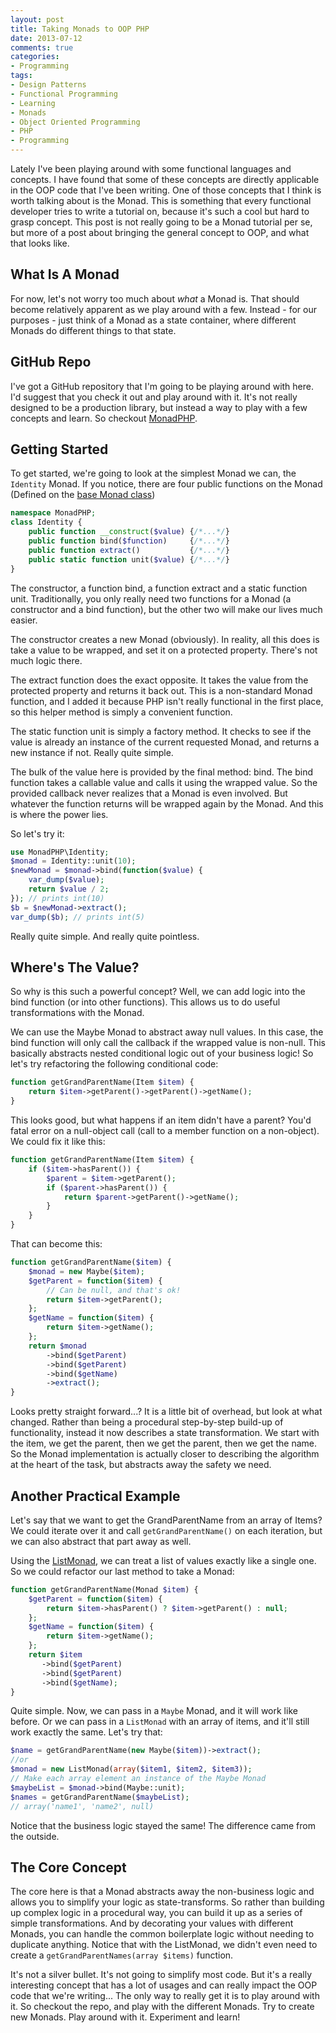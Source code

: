 ```yaml
---
layout: post
title: Taking Monads to OOP PHP
date: 2013-07-12
comments: true
categories:
- Programming
tags:
- Design Patterns
- Functional Programming
- Learning
- Monads
- Object Oriented Programming
- PHP
- Programming
---
```


Lately I've been playing around with some functional languages and concepts. I have found that some of these concepts are directly applicable in the OOP code that I've been writing. One of those concepts that I think is worth talking about is the Monad. This is something that every functional developer tries to write a tutorial on, because it's such a cool but hard to grasp concept. This post is not really going to be a Monad tutorial per se, but more of a post about bringing the general concept to OOP, and what that looks like.
<!--more-->

## What Is A Monad

For now, let's not worry too much about *what* a Monad is. That should become relatively apparent as we play around with a few. Instead - for our purposes - just think of a Monad as a state container, where different Monads do different things to that state.

## GitHub Repo

I've got a GitHub repository that I'm going to be playing around with here. I'd suggest that you check it out and play around with it. It's not really designed to be a production library, but instead a way to play with a few concepts and learn. So checkout [MonadPHP](https://github.com/ircmaxell/monad-php).

## Getting Started

To get started, we're going to look at the simplest Monad we can, the `Identity` Monad. If you notice, there are four public functions on the Monad (Defined on the [base Monad class](https://github.com/ircmaxell/monad-php/blob/master/lib/MonadPHP/Monad.php))

```php
namespace MonadPHP;
class Identity {
    public function __construct($value) {/*...*/}
    public function bind($function)     {/*...*/}
    public function extract()           {/*...*/}
    public static function unit($value) {/*...*/}
}
```

The constructor, a function bind, a function extract and a static function unit. Traditionally, you only really need two functions for a Monad (a constructor and a bind function), but the other two will make our lives much easier.

The constructor creates a new Monad (obviously). In reality, all this does is take a value to be wrapped, and set it on a protected property. There's not much logic there.

The extract function does the exact opposite. It takes the value from the protected property and returns it back out. This is a non-standard Monad function, and I added it because PHP isn't really functional in the first place, so this helper method is simply a convenient function.

The static function unit is simply a factory method. It checks to see if the value is already an instance of the current requested Monad, and returns a new instance if not. Really quite simple.

The bulk of the value here is provided by the final method: bind. The bind function takes a callable value and calls it using the wrapped value. So the provided callback never realizes that a Monad is even involved. But whatever the function returns will be wrapped again by the Monad. And this is where the power lies.

So let's try it:

```php
use MonadPHP\Identity;
$monad = Identity::unit(10);
$newMonad = $monad->bind(function($value) {
    var_dump($value);
    return $value / 2;
}); // prints int(10)
$b = $newMonad->extract();
var_dump($b); // prints int(5)
```

Really quite simple. And really quite pointless.

## Where's The Value?

So why is this such a powerful concept? Well, we can add logic into the bind function (or into other functions). This allows us to do useful transformations with the Monad.

We can use the Maybe Monad to abstract away null values. In this case, the bind function will only call the callback if the wrapped value is non-null. This basically abstracts nested conditional logic out of your business logic! So let's try refactoring the following conditional code:

```php
function getGrandParentName(Item $item) {
    return $item->getParent()->getParent()->getName();
}
```

This looks good, but what happens if an item didn't have a parent? You'd fatal error on a null-object call (call to a member function on a non-object). We could fix it like this:

```php
function getGrandParentName(Item $item) {
    if ($item->hasParent()) {
        $parent = $item->getParent();
        if ($parent->hasParent()) {
            return $parent->getParent()->getName();
        }
    }
}
```

That can become this:

```php
function getGrandParentName($item) {
    $monad = new Maybe($item);
    $getParent = function($item) {
        // Can be null, and that's ok!
        return $item->getParent();
    };
    $getName = function($item) {
        return $item->getName();
    };
    return $monad
        ->bind($getParent)
        ->bind($getParent)
        ->bind($getName)
        ->extract();
}
```

Looks pretty straight forward...? It is a little bit of overhead, but look at what changed. Rather than being a procedural step-by-step build-up of functionality, instead it now describes a state transformation. We start with the item, we get the parent, then we get the parent, then we get the name. So the Monad implementation is actually closer to describing the algorithm at the heart of the task, but abstracts away the safety we need.

## Another Practical Example

Let's say that we want to get the GrandParentName from an array of Items? We could iterate over it and call `getGrandParentName()` on each iteration, but we can also abstract that part away as well.

Using the [ListMonad](https://github.com/ircmaxell/monad-php/blob/master/lib/MonadPHP/ListMonad.php), we can treat a list of values exactly like a single one. So we could refactor our last method to take a Monad:

```php
function getGrandParentName(Monad $item) {
    $getParent = function($item) {
        return $item->hasParent() ? $item->getParent() : null;
    };
    $getName = function($item) {
        return $item->getName();
    };
    return $item
       ->bind($getParent)
       ->bind($getParent)
       ->bind($getName);
}
```

Quite simple. Now, we can pass in a `Maybe` Monad, and it will work like before. Or we can pass in a `ListMonad` with an array of items, and it'll still work exactly the same. Let's try that:

```php
$name = getGrandParentName(new Maybe($item))->extract();
//or
$monad = new ListMonad(array($item1, $item2, $item3));
// Make each array element an instance of the Maybe Monad
$maybeList = $monad->bind(Maybe::unit);
$names = getGrandParentName($maybeList);
// array('name1', 'name2', null)
```

Notice that the business logic stayed the same! The difference came from the outside.

## The Core Concept

The core here is that a Monad abstracts away the non-business logic and allows you to simplify your logic as state-transforms. So rather than building up complex logic in a procedural way, you can build it up as a series of simple transformations. And by decorating your values with different Monads, you can handle the common boilerplate logic without needing to duplicate anything. Notice that with the ListMonad, we didn't even need to create a `getGrandParentNames(array $items)` function.

It's not a silver bullet. It's not going to simplify most code. But it's a really interesting concept that has a lot of usages and can really impact the OOP code that we're writing... The only way to really get it is to play around with it. So checkout the repo, and play with the different Monads. Try to create new Monads. Play around with it. Experiment and learn!
